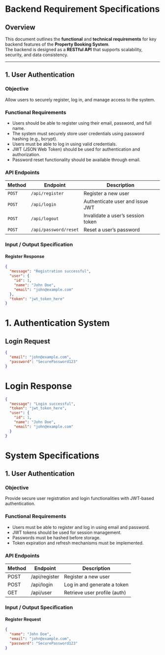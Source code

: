 # Backend Requirement Specifications

## Overview
This document outlines the **functional** and **technical requirements** for key backend features of the **Property Booking System**.  
The backend is designed as a **RESTful API** that supports scalability, security, and data consistency.

---

## 1. User Authentication

### Objective
Allow users to securely register, log in, and manage access to the system.

### Functional Requirements
- Users should be able to register using their email, password, and full name.
- The system must securely store user credentials using password hashing (e.g., bcrypt).
- Users must be able to log in using valid credentials.
- JWT (JSON Web Token) should be used for authentication and authorization.
- Password reset functionality should be available through email.

### API Endpoints

| Method | Endpoint              | Description                       |
| ------ | --------------------- | --------------------------------- |
| `POST` | `/api/register`       | Register a new user               |
| `POST` | `/api/login`          | Authenticate user and issue JWT   |
| `POST` | `/api/logout`         | Invalidate a user’s session token |
| `POST` | `/api/password/reset` | Reset a user’s password           |

### Input / Output Specification

#### Register Response
```json
{
  "message": "Registration successful",
  "user": {
    "id": 1,
    "name": "John Doe",
    "email": "john@example.com"
  },
  "token": "jwt_token_here"
}
```

# 1. Authentication System

## Login Request
```json
{
  "email": "john@example.com",
  "password": "SecurePassword123"
}
```

# Login Response
```json
{
  "message": "Login successful",
  "token": "jwt_token_here",
  "user": {
    "id": 1,
    "name": "John Doe",
    "email": "john@example.com"
  }
}
```

# System Specifications

## 1. User Authentication

### Objective
Provide secure user registration and login functionalities with JWT-based authentication.

### Functional Requirements
- Users must be able to register and log in using email and password.  
- JWT tokens should be used for session management.  
- Passwords must be hashed before storage.  
- Token expiration and refresh mechanisms must be implemented.

### API Endpoints
| Method | Endpoint      | Description                  |
| ------ | ------------- | ---------------------------- |
| POST   | /api/register | Register a new user          |
| POST   | /api/login    | Log in and generate a token  |
| GET    | /api/user     | Retrieve user profile (auth) |

### Input / Output Specification

#### Register Request
```json
{
  "name": "John Doe",
  "email": "john@example.com",
  "password": "SecurePassword123"
}
```